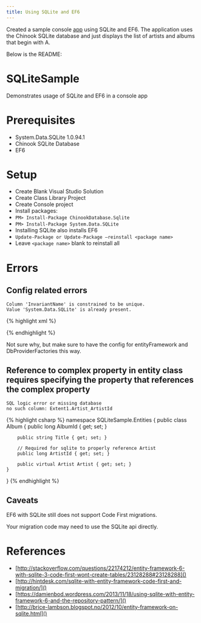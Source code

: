 ```yaml
---
title: Using SQLite and EF6 
---
```


Created a sample console [app](https://github.com/stormwild/SQLiteSample) using SQLite and EF6. The application uses the Chinook SQLite database and just displays the list of artists and albums that begin with A.

Below is the README:

# SQLiteSample

Demonstrates usage of SQLite and EF6 in a console app

# Prerequisites

* System.Data.SQLite 1.0.94.1 
* Chinook SQLite Database
* EF6

# Setup

* Create Blank Visual Studio Solution
* Create Class Library Project
* Create Console project
* Install packages:
* `PM> Install-Package ChinookDatabase.Sqlite`
* `PM> Install-Package System.Data.SQLite`
* Installing SQLite also installs EF6 
* `Update-Package or Update-Package –reinstall <package name>`
* Leave `<package name>` blank to reinstall all

# Errors

## Config related errors

    Column 'InvariantName' is constrained to be unique.  
    Value 'System.Data.SQLite' is already present.

{% highlight xml %}
<?xml version="1.0" encoding="utf-8"?>
<configuration>
    <entityFramework>
        <defaultConnectionFactory type="System.Data.Entity.Infrastructure.LocalDbConnectionFactory, EntityFramework">
          <parameters>
            <parameter value="mssqllocaldb" />
          </parameters>
        </defaultConnectionFactory>
        <providers>
            <provider invariantName="System.Data.SqlClient" type="System.Data.Entity.SqlServer.SqlProviderServices, EntityFramework.SqlServer" />
            <provider invariantName="System.Data.SQLite.EF6" type="System.Data.SQLite.EF6.SQLiteProviderServices, System.Data.SQLite.EF6" />
            <provider invariantName="System.Data.SQLite" type="System.Data.SQLite.EF6.SQLiteProviderServices, System.Data.SQLite.EF6" />
        </providers>
    </entityFramework>
    <system.data>
        <!--
            NOTE: The extra "remove" element below is to prevent the design-time
                  support components within EF6 from selecting the legacy ADO.NET
                  provider for SQLite (i.e. the one without any EF6 support).  It
                  appears to only consider the first ADO.NET provider in the list
                  within the resulting "app.config" or "web.config" file.
        -->
        <DbProviderFactories>
            <remove invariant="System.Data.SQLite" />
            <remove invariant="System.Data.SQLite.EF6" />
            <add name="SQLite Data Provider" invariant="System.Data.SQLite" description=".NET Framework Data Provider for SQLite" type="System.Data.SQLite.SQLiteFactory, System.Data.SQLite" />
            <add name="SQLite Data Provider (Entity Framework 6)" invariant="System.Data.SQLite.EF6" description=".NET Framework Data Provider for SQLite (Entity Framework 6)" type="System.Data.SQLite.EF6.SQLiteProviderFactory, System.Data.SQLite.EF6" />
        </DbProviderFactories>
      </system.data>
</configuration>
{% endhighlight %}    
    
Not sure why, but make sure to have the config for entityFramework and DbProviderFactories this way.    

## Reference to complex property in entity class requires specifying the property that references the complex property

    SQL logic error or missing database
    no such column: Extent1.Artist_ArtistId

{% highlight csharp %}
namespace SQLiteSample.Entities
{
    public class Album
    {
        public long AlbumId { get; set; }

        public string Title { get; set; }

        // Required for sqlite to properly reference Artist
        public long ArtistId { get; set; } 

        public virtual Artist Artist { get; set; }
    }
}
{% endhighlight %}

## Caveats

EF6 with SQLite still does not support Code First migrations.

Your migration code may need to use the SQLite api directly.

# References

* [http://stackoverflow.com/questions/22174212/entity-framework-6-with-sqlite-3-code-first-wont-create-tables/23128288#23128288]()
* [http://hintdesk.com/sqlite-with-entity-framework-code-first-and-migration/]()
* [https://damienbod.wordpress.com/2013/11/18/using-sqlite-with-entity-framework-6-and-the-repository-pattern/]()
* [http://brice-lambson.blogspot.no/2012/10/entity-framework-on-sqlite.html]()








